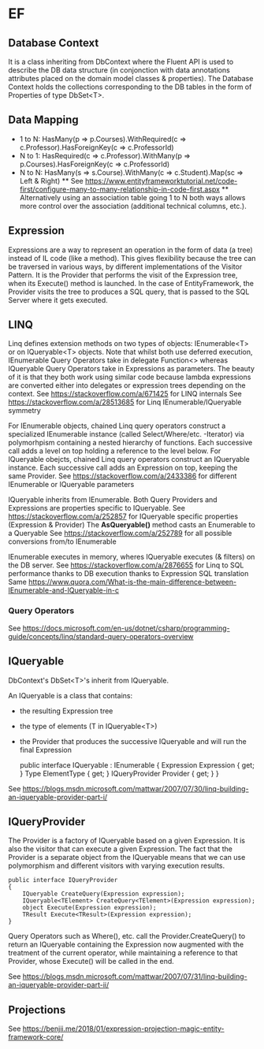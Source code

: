 # EF

## Database Context

It is a class inheriting from DbContext where the Fluent API is used to describe the DB data structure (in conjonction with data annotations attributes placed on the domain model classes & properties).
The Database Context holds the collections corresponding to the DB tables in the form of Properties of type DbSet&lt;T&gt;.

## Data Mapping

* 1 to N: HasMany(p => p.Courses).WithRequired(c => c.Professor).HasForeignKey(c => c.ProfessorId)
* N to 1: HasRequired(c => c.Professor).WithMany(p => p.Courses).HasForeignKey(c => c.ProfessorId)
* N to N: HasMany(s => s.Course).WithMany(c => c.Student).Map(sc => Left & Right)
 ** See <https://www.entityframeworktutorial.net/code-first/configure-many-to-many-relationship-in-code-first.aspx>
 ** Alternatively using an association table going 1 to N both ways allows more control over the association (additional technical columns, etc.).

## Expression

Expressions are a way to represent an operation in the form of data (a tree) instead of IL code (like a method).
This gives flexibility because the tree can be traversed in various ways, by different implementations of the Visitor Pattern.
It is the Provider that performs the visit of the Expression tree, when its Execute() method is launched.
In the case of EntityFramework, the Provider visits the tree to produces a SQL query, that is passed to the SQL Server where it gets executed.

## LINQ

Linq defines extension methods on two types of objects: IEnumerable&lt;T&gt; or on IQueryable&lt;T&gt; objects.
Note that whilst both use deferred execution, IEnumerable Query Operators take in delegate Function&lt;&gt; whereas IQueryable Query Operators take in Expressions as parameters.
The beauty of it is that they both work using similar code because lambda expressions are converted either into delegates or expression trees depending on the context.
See <https://stackoverflow.com/a/671425> for LINQ internals
See <https://stackoverflow.com/a/28513685> for Linq IEnumerable/IQueryable symmetry

For IEnumerable objects, chained Linq query operators construct a specialized IEnumerable instance (called Select/Where/etc. -Iterator) via polymorhpism containing a nested hierarchy of functions. Each successive call adds a level on top holding a reference to the level below.
For IQueryable obejcts, chained Linq query operators construct an IQueryable instance. Each successive call adds an Expression on top, keeping the same Provider.
See <https://stackoverflow.com/a/2433386> for different IEnumerable or IQueryable parameters

IQueryable inherits from IEnumerable.
Both Query Providers and Expressions are properties specific to IQueryable.
See <https://stackoverflow.com/a/252857> for IQueryable specific properties (Expression & Provider)
The **AsQueryable()** method casts an Enumerable to a Queryable
See <https://stackoverflow.com/a/252789> for all possible conversions from/to IEnumerable

IEnumerable executes in memory, wheres IQueryable executes (& filters) on the DB server.
See <https://stackoverflow.com/a/2876655> for Linq to SQL performance thanks to DB execution thanks to Expression SQL translation
Same <https://www.quora.com/What-is-the-main-difference-between-IEnumerable-and-IQueryable-in-c>

### Query Operators

See <https://docs.microsoft.com/en-us/dotnet/csharp/programming-guide/concepts/linq/standard-query-operators-overview>

## IQueryable

DbContext's DbSet&lt;T&gt;'s inherit from IQueryable.

An IQueryable is a class that contains:

* the resulting Expression tree
* the type of elements (T in IQueryable&lt;T&gt;)
* the Provider that produces the successive IQueryable and will run the final Expression

    public interface IQueryable : IEnumerable
    {
        Expression Expression { get; }
        Type ElementType { get; }
        IQueryProvider Provider { get; }
    }

See <https://blogs.msdn.microsoft.com/mattwar/2007/07/30/linq-building-an-iqueryable-provider-part-i/>

## IQueryProvider

The Provider is a factory of IQueryable based on a given Expression.
It is also the visitor that can execute a given Expression.
The fact that the Provider is a separate object from the IQueryable means that we can use polymorphism and different visitors with varying execution results.

    public interface IQueryProvider
    {
        IQueryable CreateQuery(Expression expression);
        IQueryable<TElement> CreateQuery<TElement>(Expression expression);
        object Execute(Expression expression);
        TResult Execute<TResult>(Expression expression);
    }

Query Operators such as Where(), etc. call the Provider.CreateQuery() to return an IQueryable containing the Expression now augmented with the treatment of the current operator, while maintaining a reference to that Provider, whose Execute() will be called in the end.

See <https://blogs.msdn.microsoft.com/mattwar/2007/07/31/linq-building-an-iqueryable-provider-part-ii/>

## Projections

See <https://benjii.me/2018/01/expression-projection-magic-entity-framework-core/>